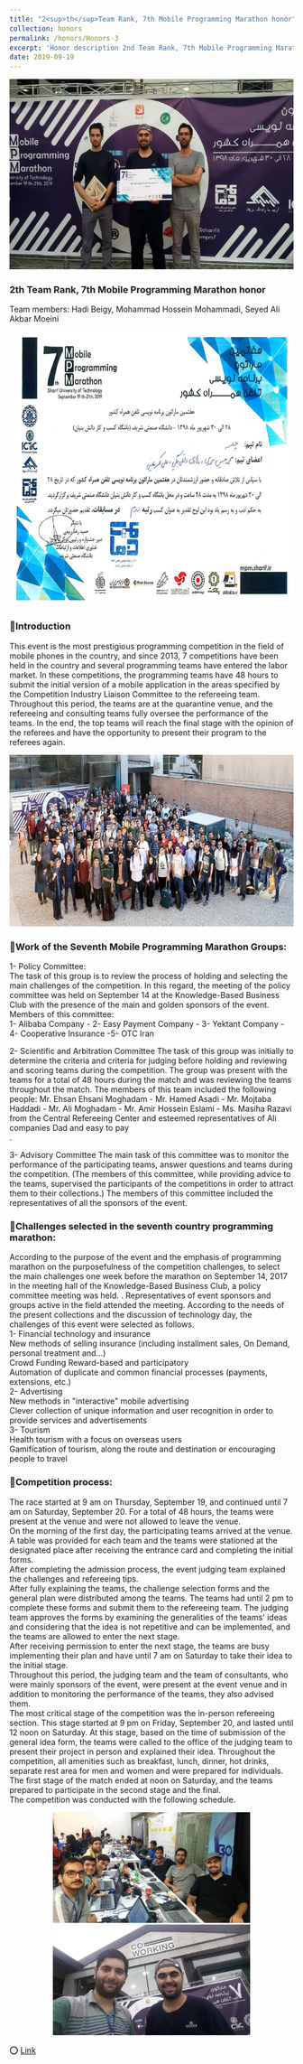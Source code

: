 ```yaml
---
title: "2<sup>th</sup>Team Rank, 7th Mobile Programming Marathon honor"
collection: honors
permalink: /honors/Honors-3
excerpt: 'Honor description 2nd Team Rank, 7th Mobile Programming Marathon along with the "Chelesme" team members, 85 teams participated from Iran, the Sharif University of Technology, Tehran, Iran.<br><br><i>Team members: Hadi Beigy, Mohammad Hossein Mohammadi, Seyed Ali Akbar Moeini</i>'
date: 2019-09-19
---
```


<p align="center">
  <img width="600" height="337" src='/images/7th-Marathon-1.jpg'>
</p>

### 2th Team Rank, 7th Mobile Programming Marathon honor
Team members: Hadi Beigy, Mohammad Hossein Mohammadi, Seyed Ali Akbar Moeini

<p align="center">
  <img width="700" height="486" src='/images/7th-Marathon-2.jpg'>
</p>

### 🔸Introduction
This event is the most prestigious programming competition in the field of mobile phones in the country, and since 2013, 7 competitions have been held in the country and several programming teams have entered the labor market. In these competitions, the programming teams have 48 hours to submit the initial version of a mobile application in the areas specified by the Competition Industry Liaison Committee to the refereeing team. Throughout this period, the teams are at the quarantine venue, and the refereeing and consulting teams fully oversee the performance of the teams. In the end, the top teams will reach the final stage with the opinion of the referees and have the opportunity to present their program to the referees again.

<p align="center">
  <img width="700" height="304" src='/images/7th-Marathon-3.jpg'>
</p>

### 🔸Work of the Seventh Mobile Programming Marathon Groups:
1- Policy Committee:<br>
The task of this group is to review the process of holding and selecting the main challenges of the competition. In this regard, the meeting of the policy committee was held on September 14 at the Knowledge-Based Business Club with the presence of the main and golden sponsors of the event.
Members of this committee:<br>
1- Alibaba Company - 2- Easy Payment Company - 3- Yektant Company - 4- Cooperative Insurance -5- OTC Iran<br>

2- Scientific and Arbitration Committee
The task of this group was initially to determine the criteria and criteria for judging before holding and reviewing and scoring teams during the competition. The group was present with the teams for a total of 48 hours during the match and was reviewing the teams throughout the match. The members of this team included the following people: Mr. Ehsan Ehsani Moghadam - Mr. Hamed Asadi - Mr. Mojtaba Haddadi - Mr. Ali Moghadam - Mr. Amir Hossein Eslami - Ms. Masiha Razavi from the Central Refereeing Center and esteemed representatives of Ali companies Dad and easy to pay<br>.

3- Advisory Committee
The main task of this committee was to monitor the performance of the participating teams, answer questions and teams during the competition. (The members of this committee, while providing advice to the teams, supervised the participants of the competitions in order to attract them to their collections.) The members of this committee included the representatives of all the sponsors of the event.<br>

### 🔸Challenges selected in the seventh country programming marathon:
According to the purpose of the event and the emphasis of programming marathon on the purposefulness of the competition challenges, to select the main challenges one week before the marathon on September 14, 2017 in the meeting hall of the Knowledge-Based Business Club, a policy committee meeting was held. . Representatives of event sponsors and groups active in the field attended the meeting. According to the needs of the present collections and the discussion of technology day, the challenges of this event were selected as follows.<br>
1- Financial technology and insurance<br>
New methods of selling insurance (including installment sales, On Demand, personal treatment and…)<br>
Crowd Funding Reward-based and participatory<br>
Automation of duplicate and common financial processes (payments, extensions, etc.)<br>
2- Advertising<br>
New methods in "interactive" mobile advertising<br>
Clever collection of unique information and user recognition in order to provide services and advertisements<br>
3- Tourism<br>
Health tourism with a focus on overseas users<br>
Gamification of tourism, along the route and destination or encouraging people to travel<br>

### 🔸Competition process:
The race started at 9 am on Thursday, September 19, and continued until 7 am on Saturday, September 20. For a total of 48 hours, the teams were present at the venue and were not allowed to leave the venue.<br>
On the morning of the first day, the participating teams arrived at the venue. A table was provided for each team and the teams were stationed at the designated place after receiving the entrance card and completing the initial forms.<br>
After completing the admission process, the event judging team explained the challenges and refereeing tips.<br>
After fully explaining the teams, the challenge selection forms and the general plan were distributed among the teams. The teams had until 2 pm to complete these forms and submit them to the refereeing team. The judging team approves the forms by examining the generalities of the teams' ideas and considering that the idea is not repetitive and can be implemented, and the teams are allowed to enter the next stage.<br>
After receiving permission to enter the next stage, the teams are busy implementing their plan and have until 7 am on Saturday to take their idea to the initial stage.<br>
Throughout this period, the judging team and the team of consultants, who were mainly sponsors of the event, were present at the event venue and in addition to monitoring the performance of the teams, they also advised them.<br>
The most critical stage of the competition was the in-person refereeing section. This stage started at 9 pm on Friday, September 20, and lasted until 12 noon on Saturday. At this stage, based on the time of submission of the general idea form, the teams were called to the office of the judging team to present their project in person and explained their idea.
Throughout the competition, all amenities such as breakfast, lunch, dinner, hot drinks, separate rest area for men and women and were prepared for individuals.
The first stage of the match ended at noon on Saturday, and the teams prepared to participate in the second stage and the final.<br>
The competition was conducted with the following schedule.<br>

<p align="center">
  <img width="350" height="196" src='/images/7th-Marathon-4.jpg'>
  <img width="350" height="196" src='/images/7th-Marathon-5.jpg'>
</p>

⭕️ [Link](http://mpm.sharif.ir/mpm7-2/)
